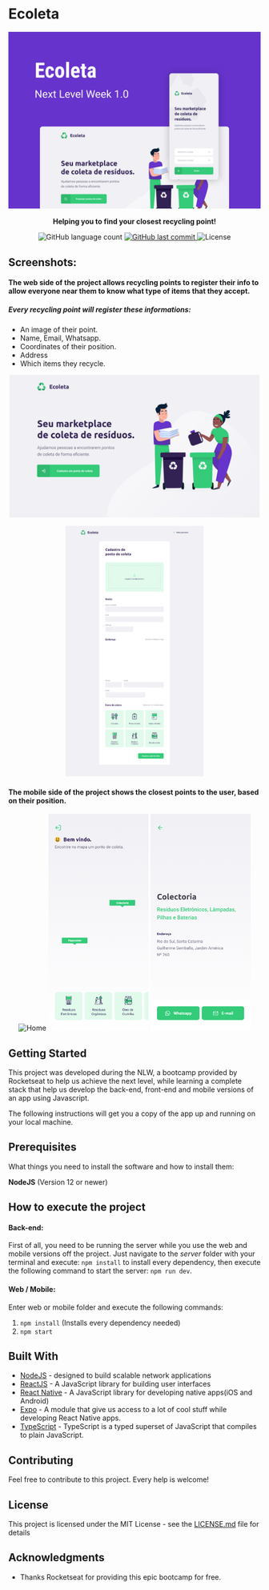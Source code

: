# Ecoleta
![](uploads/Capa.png)
<p align="center">
  <strong>Helping you to find your closest recycling point!</strong>
</p>
 

<p align="center">
  <img alt="GitHub language count" src="https://img.shields.io/badge/languages-4-informational">
  
  <a href="https://github.com/twistershark/ecoleta/commits/master">
    <img alt="GitHub last commit" src="https://img.shields.io/github/last-commit/twistershark/ecoleta">
  </a>

  <img alt="License" src="https://img.shields.io/badge/license-MIT-brightgreen">


## Screenshots:

#### The __web__ side of the project allows recycling points to register their info to allow everyone near them to know what type of items that they accept. 
##### Every recycling point will register these informations:
  * An image of their point.
  * Name, Email, Whatsapp.
  * Coordinates of their position.
  * Address
  * Which items they recycle.
  
  <p align="center">
  <img alt="Home" width="500px" src="https://github.com/twistershark/Ecoleta/blob/master/uploads/Web/Home.png">
  </p>
  <p align="center">
  <img alt="Register" height="500px" src="https://github.com/twistershark/Ecoleta/blob/master/uploads/Web/Cadastro.png">
  </p>
  
 #### The mobile side of the project shows the closest points to the user, based on their position.
 <p align="center">
 <img alt="Home" width="200px" src="https://github.com/twistershark/Ecoleta/blob/master/uploads/Mobile/In%C3%ADcio.png">    <img alt="Home" width="200px" src="https://github.com/twistershark/Ecoleta/blob/master/uploads/Mobile/Home.png">       <img alt="Home" width="200px" src="https://github.com/twistershark/Ecoleta/blob/master/uploads/Mobile/Detalhes.png">
</p>

## Getting Started

This project was developed during the NLW, a bootcamp provided by Rocketseat to help us achieve the next level, while learning a complete stack that help us develop the back-end, front-end and mobile versions of an app using Javascript. 

The following instructions will get you a copy of the app up and running on your local machine. 

## Prerequisites

What things you need to install the software and how to install them:

__NodeJS__ (Version 12 or newer)

## How to execute the project

#### Back-end:
First of all, you need to be running the server while you use the web and mobile versions off the project. Just navigate to the _server_ folder with your terminal and execute: ```npm install``` to install every dependency, then execute the following command to start the server: ```npm run dev```.

#### Web / Mobile:
Enter web or mobile folder and execute the following commands:
1. ```npm install``` (Installs every dependency needed)
2. ```npm start```


## Built With

* [NodeJS](https://nodejs.org/en/) - designed to build scalable network applications
* [ReactJS](https://reactjs.org/) - A JavaScript library for building user interfaces
* [React Native](https://reactnative.dev/) - A JavaScript library for developing native apps(iOS and Android)
* [Expo](https://expo.io/) - A module that give us access to a lot of cool stuff while developing React Native apps.
* [TypeScript](https://www.typescriptlang.org/) - TypeScript is a typed superset of JavaScript that compiles to plain JavaScript.

## Contributing

Feel free to contribute to this project. Every help is welcome!


## License

This project is licensed under the MIT License - see the [LICENSE.md](LICENSE.md) file for details

## Acknowledgments

* Thanks Rocketseat for providing this epic bootcamp for free.
